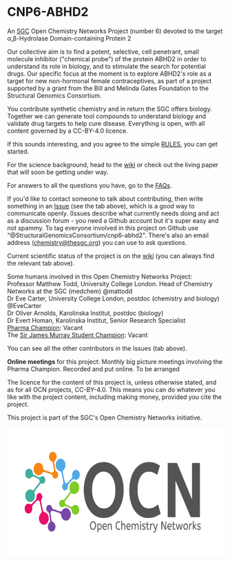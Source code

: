 # CNP6-ABHD2
An [SGC]((https://www.thesgc.org/)) Open Chemistry Networks Project (number 6) devoted to the target α,β-Hydrolase Domain-containing Protein 2

Our collective aim is to find a potent, selective, cell penetrant, small molecule inhibitor ("chemical probe") of the protein ABHD2 in order to understand its role in biology, and to stimulate the search for potential drugs. Our specific focus at the moment is to explore ABHD2's role as a target for new non-hormonal female contraceptives, as part of a project supported by a grant from the Bill and Melinda Gates Foundation to the Structural Genomics Consortium.

You contribute synthetic chemistry and in return the SGC offers biology. Together we can generate tool compounds to understand biology and validate drug targets to help cure disease. Everything is open, with all content governed by a CC-BY-4.0 licence.

If this sounds interesting, and you agree to the simple [RULES](https://www.thesgc.org/sgc-open-chemistry-networks/terms-of-use), you can get started.

For the science background, head to the [wiki](https://github.com/StructuralGenomicsConsortium/CNP6-ABHD2/wiki) or check out the living paper that will soon be getting under way.

For answers to all the questions you have, go to the [FAQs](https://www.thesgc.org/sgc-open-chemistry-networks/faq).

If you'd like to contact someone to talk about contributing, then write something in an [Issue](https://github.com/StructuralGenomicsConsortium/CNP6-ABHD2/issues) (see the tab above), which is a good way to communicate openly. (Issues describe what currently needs doing and act as a discussion forum - you need a Github account but it's super easy and not spammy. To tag everyone involved in this project on Github use "@StructuralGenomicsConsortium/cnp6-abhd2". There's also an email address (chemistry@thesgc.org) you can use to ask questions.

Current scientific status of the project is on the [wiki](https://github.com/StructuralGenomicsConsortium/CNP6-ABHD2/wiki) (you can always find the relevant tab above).

Some humans involved in this Open Chemistry Networks Project:  
Professor Matthew Todd, University College London. Head of Chemistry Networks at the SGC (medchem) @mattodd  
Dr Eve Carter, University College London, postdoc (chemistry and biology) @EveCarter  
Dr Oliver Arnolds, Karolinska Institut, postdoc (biology)  
Dr Evert Homan, Karolinska Institut, Senior Research Specialist  
[Pharma Champion](https://github.com/StructuralGenomicsConsortium/Chemistry_TechOps_HowTo/wiki/Pharma-Industry-Champions): Vacant  
The [Sir James Murray Student Champion](https://www.thesgc.org/sgc-open-chemistry-networks/champions-program): Vacant  

You can see all the other contributors in the Issues (tab above).

**Online meetings** for this project:
Monthly big picture meetings involving the Pharma Champion. Recorded and put online. To be arranged

The licence for the content of this project is, unless otherwise stated, and as for all OCN projects, CC-BY-4.0. This means you can do whatever you like with the project content, including making money, provided you cite the project.

This project is part of the SGC's Open Chemistry Networks initiative.

<a href="url"><img src="https://github.com/StructuralGenomicsConsortium/Chemistry_TechOps_HowTo/blob/main/Open%20Chemistry%20Networks%20Logos/OCN_Logo_Final_smban.png?raw=true" align="centre" height="300" ></a>


